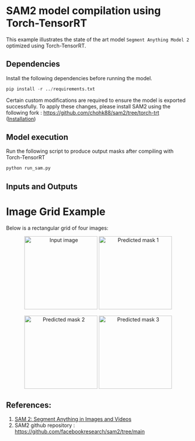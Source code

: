 # SAM2 model compilation using Torch-TensorRT

This example illustrates the state of the art model `Segment Anything Model 2` optimized using
Torch-TensorRT.

## Dependencies
Install the following dependencies before running the model.

```py
pip install -r ../requirements.txt
```

Certain custom modifications are required to ensure the model is exported successfully. To apply these changes, please install SAM2 using the following fork : https://github.com/chohk88/sam2/tree/torch-trt (<a href="https://github.com/chohk88/sam2/tree/torch-trt?tab=readme-ov-file#installation">Installation</a>)

## Model execution
Run the following script to produce output masks after compiling with Torch-TensorRT
```py
python run_sam.py
```

## Inputs and Outputs

<!-- Here is the input image and the predicted masks by Torch-TRT.
![alt text](https://github.com/pytorch/TensorRT/blob/sam/examples/dynamo/sam/truck.jpg?raw=true)


The output masks are as shown below
Mask 1                     |  Mask 2                   |  Mask 3
:-------------------------:|:-------------------------:|:-------------------------:|
![](https://github.com/pytorch/TensorRT/blob/sam/examples/dynamo/sam/Torch-TRT_output_mask_1.png?raw=true)  |  ![](https://github.com/pytorch/TensorRT/blob/sam/examples/dynamo/sam/Torch-TRT_output_mask_2.png?raw=true)   ![](https://github.com/pytorch/TensorRT/blob/sam/examples/dynamo/sam/Torch-TRT_output_mask_3.png?raw=true) -->


# Image Grid Example

Below is a rectangular grid of four images:

<p align="center">
  <img src="https://github.com/pytorch/TensorRT/blob/sam/examples/dynamo/sam/truck.jpg?raw=true" alt="Input image" width="200" height="200">
  <img src="https://github.com/pytorch/TensorRT/blob/sam/examples/dynamo/sam/Torch-TRT_output_mask_1.png?raw=true" alt="Predicted mask 1" width="200" height="200">
</p>
<p align="center">
  <img src="https://github.com/pytorch/TensorRT/blob/sam/examples/dynamo/sam/Torch-TRT_output_mask_2.png?raw=true" alt="Predicted mask 2" width="200" height="200">
  <img src="https://github.com/pytorch/TensorRT/blob/sam/examples/dynamo/sam/Torch-TRT_output_mask_3.png?raw=true" alt="Predicted mask 3" width="200" height="200">
</p>

## References:

1) <a href="https://arxiv.org/pdf/2408.00714">SAM 2: Segment Anything in Images and Videos </a>
2) SAM2 github repository : https://github.com/facebookresearch/sam2/tree/main


